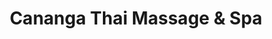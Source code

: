 ---
title: "Cananga Thai Massage & Spa"
url: /herzogenaurach/cananga-thai-massage-und-spa/
shop: Massage
---
